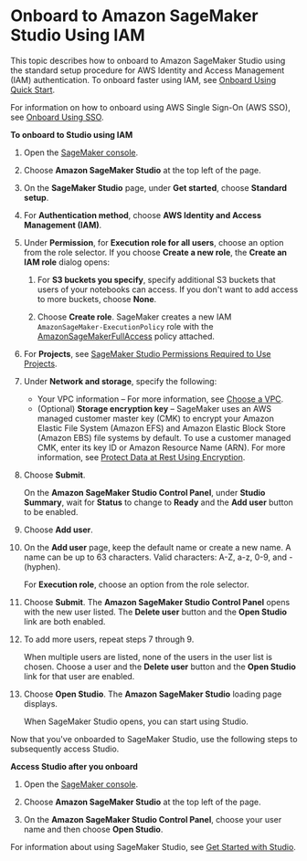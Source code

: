 # Onboard to Amazon SageMaker Studio Using IAM<a name="onboard-iam"></a>

This topic describes how to onboard to Amazon SageMaker Studio using the standard setup procedure for AWS Identity and Access Management \(IAM\) authentication\. To onboard faster using IAM, see [Onboard Using Quick Start](onboard-quick-start.md)\.

For information on how to onboard using AWS Single Sign\-On \(AWS SSO\), see [Onboard Using SSO](onboard-sso-users.md)\.

**To onboard to Studio using IAM**

1. Open the [SageMaker console](https://console.aws.amazon.com/sagemaker/)\.

1. Choose **Amazon SageMaker Studio** at the top left of the page\.

1. On the **SageMaker Studio** page, under **Get started**, choose **Standard setup**\.

1. For **Authentication method**, choose **AWS Identity and Access Management \(IAM\)**\.

1. Under **Permission**, for **Execution role for all users**, choose an option from the role selector\. If you choose **Create a new role**, the **Create an IAM role** dialog opens:

   1. For **S3 buckets you specify**, specify additional S3 buckets that users of your notebooks can access\. If you don't want to add access to more buckets, choose **None**\.

   1. Choose **Create role**\. SageMaker creates a new IAM `AmazonSageMaker-ExecutionPolicy` role with the [AmazonSageMakerFullAccess](https://console.aws.amazon.com/iam/home?#/policies/arn:aws:iam::aws:policy/AmazonSageMakerFullAccess) policy attached\.

1. For **Projects**, see [SageMaker Studio Permissions Required to Use Projects](sagemaker-projects-studio-updates.md)\.

1. Under **Network and storage**, specify the following:
   + Your VPC information – For more information, see [Choose a VPC](onboard-vpc.md)\.
   + \(Optional\) **Storage encryption key** – SageMaker uses an AWS managed customer master key \(CMK\) to encrypt your Amazon Elastic File System \(Amazon EFS\) and Amazon Elastic Block Store \(Amazon EBS\) file systems by default\. To use a customer managed CMK, enter its key ID or Amazon Resource Name \(ARN\)\. For more information, see [Protect Data at Rest Using Encryption](encryption-at-rest.md)\.

1. Choose **Submit**\.

   On the **Amazon SageMaker Studio Control Panel**, under **Studio Summary**, wait for **Status** to change to **Ready** and the **Add user** button to be enabled\.

1. Choose **Add user**\.

1. On the **Add user** page, keep the default name or create a new name\. A name can be up to 63 characters\. Valid characters: A\-Z, a\-z, 0\-9, and \- \(hyphen\)\. 

   For **Execution role**, choose an option from the role selector\.

1. Choose **Submit**\. The **Amazon SageMaker Studio Control Panel** opens with the new user listed\. The **Delete user** button and the **Open Studio** link are both enabled\.

1. To add more users, repeat steps 7 through 9\.

   When multiple users are listed, none of the users in the user list is chosen\. Choose a user and the **Delete user** button and the **Open Studio** link for that user are enabled\.

1. Choose **Open Studio**\. The **Amazon SageMaker Studio** loading page displays\.

   When SageMaker Studio opens, you can start using Studio\.

Now that you've onboarded to SageMaker Studio, use the following steps to subsequently access Studio\.

**Access Studio after you onboard**

1. Open the [SageMaker console](https://console.aws.amazon.com/sagemaker/)\.

1. Choose **Amazon SageMaker Studio** at the top left of the page\.

1. On the **Amazon SageMaker Studio Control Panel**, choose your user name and then choose **Open Studio**\.

For information about using SageMaker Studio, see [Get Started with Studio](gs-studio.md)\.